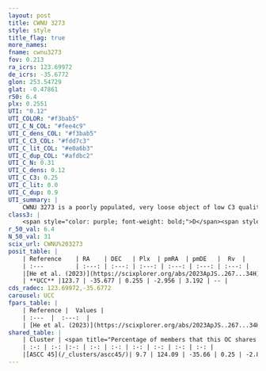 ```yaml
---
layout: post
title: CWNU 3273
style: style
title_flag: true
more_names: 
fname: cwnu3273
fov: 0.213
ra_icrs: 123.69972
de_icrs: -35.6772
glon: 253.54729
glat: -0.47861
r50: 6.4
plx: 0.2551
UTI: "0.12"
UTI_COLOR: "#f3bab5"
UTI_C_N_COL: "#fee4c9"
UTI_C_dens_COL: "#f3bab5"
UTI_C_C3_COL: "#fdd7c3"
UTI_C_lit_COL: "#e0a6b3"
UTI_C_dup_COL: "#afdbc2"
UTI_C_N: 0.31
UTI_C_dens: 0.12
UTI_C_C3: 0.25
UTI_C_lit: 0.0
UTI_C_dup: 0.9
UTI_summary: |
    CWNU 3273 is a poorly populated, very loose object of low C3 quality. It was recently reported in the literature.<br><br>This is very likely a unique object, which shares a very small percentage of members with at least one previously reported entry.
class3: |
    <span style="color: purple; font-weight: bold;">D</span><span style="color: #FFC300; font-weight: bold;">B</span>
r_50_val: 6.4
N_50_val: 31
scix_url: CWNU%203273
posit_table: |
    | Reference    | RA    | DEC   | Plx  | pmRA  | pmDE   |  Rv  |
    | :---         | :---: | :---: | :---: | :---: | :---: | :---: |
    |[He et al. (2023)](https://scixplorer.org/abs/2023ApJS..267...34H) | 123.687 | -35.69 | 0.246 | -2.952 | 3.201 | -- |
    | **UCC** |123.7 | -35.677 | 0.255 | -2.956 | 3.192 | -- | 
cds_radec: 123.69972,-35.6772
carousel: UCC
fpars_table: |
    | Reference |  Values |
    | :---  |  :---:  |
    | [He et al. (2023)](https://scixplorer.org/abs/2023ApJS..267...34H) | `A0=2.35, m-M=12.75, logA=7.1` |
shared_table: |
    | Cluster | <span title="Percentage of members that this OC shares with the ones listed">%</span>   | RA   | DEC   | Plx   | pmRA  | pmDE  | Rv | UTI |
    | :-: | :-: |:-: | :-: | :-: | :-: | :-: | :-: | :-: |
    |[ASCC 45](/_clusters/ascc45/)| 9.7 | 124.09 | -35.66 | 0.25 | -2.86 | 3.23 | -- |0.62 |
---
```

